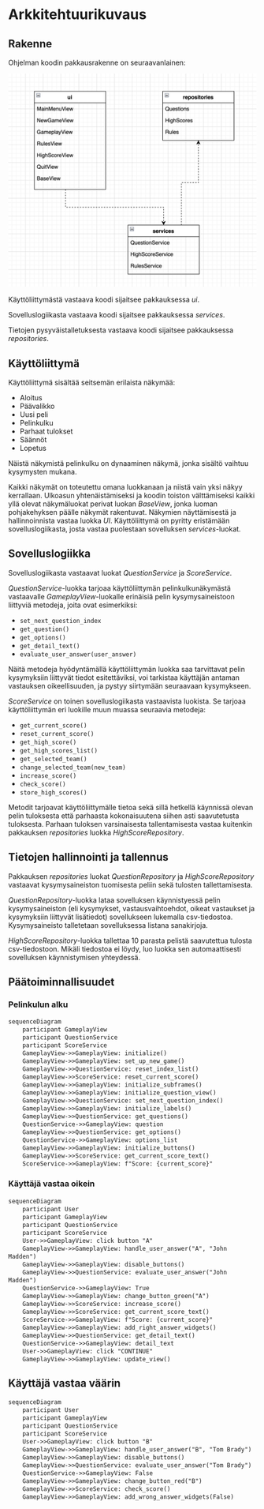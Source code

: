 # Arkkitehtuurikuvaus

## Rakenne

Ohjelman koodin pakkausrakenne on seuraavanlainen:

![Pakkausrakenne](./kuvat/pakkausrakenne.png)

Käyttöliittymästä vastaava koodi sijaitsee pakkauksessa _ui_.

Sovelluslogiikasta vastaava koodi sijaitsee pakkauksessa _services_.

Tietojen pysyväistalletuksesta vastaava koodi sijaitsee pakkauksessa _repositories_.

## Käyttöliittymä

Käyttöliittymä sisältää seitsemän erilaista näkymää:

- Aloitus
- Päävalikko
- Uusi peli
- Pelinkulku
- Parhaat tulokset
- Säännöt
- Lopetus

Näistä näkymistä pelinkulku on dynaaminen näkymä, jonka sisältö vaihtuu kysymysten mukana.

Kaikki näkymät on toteutettu omana luokkanaan ja niistä vain yksi näkyy kerrallaan. Ulkoasun 
yhtenäistämiseksi ja koodin toiston välttämiseksi kaikki yllä olevat näkymäluokat perivat 
luokan _BaseView_, jonka luoman pohjakehyksen päälle näkymät rakentuvat. Näkymien 
näyttämisestä ja hallinnoinnista vastaa luokka _UI_. Käyttöliittymä on pyritty eristämään 
sovelluslogiikasta, josta vastaa puolestaan sovelluksen _services_-luokat.

## Sovelluslogiikka

Sovelluslogiikasta vastaavat luokat _QuestionService_ ja _ScoreService_.

_QuestionService_-luokka tarjoaa käyttöliittymän pelinkulkunäkymästä vastaavalle 
_GameplayView_-luokalle erinäisiä pelin kysymysaineistoon liittyviä metodeja, joita ovat 
esimerkiksi:

- `set_next_question_index`
- `get_question()`
- `get_options()`
- `get_detail_text()`
- `evaluate_user_answer(user_answer)`

Näitä metodeja hyödyntämällä käyttöliittymän luokka saa tarvittavat pelin kysymyksiin 
liittyvät tiedot esitettäviksi, voi tarkistaa käyttäjän antaman vastauksen 
oikeellisuuden, ja pystyy siirtymään seuraavaan kysymykseen.

_ScoreService_ on toinen sovelluslogiikasta vastaavista luokista. Se tarjoaa käyttöliittymän eri 
luokille muun muassa seuraavia metodeja:

- `get_current_score()`
- `reset_current_score()`
- `get_high_score()`
- `get_high_scores_list()`
- `get_selected_team()`
- `change_selected_team(new_team)`
- `increase_score()`
- `check_score()`
- `store_high_scores()`

Metodit tarjoavat käyttöliittymälle tietoa sekä sillä hetkellä käynnissä olevan pelin tuloksesta 
että parhaasta kokonaisuutena siihen asti saavutetusta tuloksesta. Parhaan tuloksen varsinaisesta
tallentamisesta vastaa kuitenkin pakkauksen _repositories_ luokka _HighScoreRepository_.

## Tietojen hallinnointi ja tallennus

Pakkauksen _repositories_ luokat _QuestionRepository_ ja _HighScoreRepository_ 
vastaavat kysymysaineiston tuomisesta peliin sekä tulosten tallettamisesta. 

_QuestionRepository_-luokka lataa sovelluksen käynnistyessä pelin kysymysaineiston (eli 
kysymykset, vastausvaihtoehdot, oikeat vastaukset ja kysymyksiin liittyvät lisätiedot) sovellukseen 
lukemalla csv-tiedostoa. Kysymysaineisto talletetaan sovelluksessa listana sanakirjoja.

_HighScoreRepository_-luokka tallettaa 10 parasta pelistä saavutettua tulosta csv-tiedostoon. Mikäli 
tiedostoa ei löydy, luo luokka sen automaattisesti sovelluksen käynnistymisen yhteydessä.

## Päätoiminnallisuudet

### Pelinkulun alku

```mermaid
sequenceDiagram
    participant GameplayView
    participant QuestionService
    participant ScoreService
    GameplayView->>GameplayView: initialize()
    GameplayView->>GameplayView: set_up_new_game()
    GameplayView->>QuestionService: reset_index_list()
    GameplayView->>ScoreService: reset_current_score()
    GameplayView->>GameplayView: initialize_subframes()
    GameplayView->>GameplayView: initialize_question_view()
    GameplayView->>QuestionService: set_next_question_index()
    GameplayView->>GameplayView: initialize_labels()
    GameplayView->>QuestionService: get_questions()
    QuestionService->>GameplayView: question
    GameplayView->>QuestionService: get_options()
    QuestionService->>GameplayView: options_list
    GameplayView->>GameplayView: initialize_buttons()
    GameplayView->>ScoreService: get_current_score_text()
    ScoreService->>GameplayView: f"Score: {current_score}"
```

### Käyttäjä vastaa oikein

```mermaid
sequenceDiagram
    participant User
    participant GameplayView
    participant QuestionService
    participant ScoreService
    User->>GameplayView: click button "A"
    GameplayView->>GameplayView: handle_user_answer("A", "John Madden")
    GameplayView->>GameplayView: disable_buttons()
    GameplayView->>QuestionService: evaluate_user_answer("John Madden")
    QuestionService->>GameplayView: True
    GameplayView->>GameplayView: change_button_green("A")
    GameplayView->>ScoreService: increase_score()
    GameplayView->>ScoreService: get_current_score_text()
    ScoreService->>GameplayView: f"Score: {current_score}"
    GameplayView->>GameplayView: add_right_answer_widgets()
    GameplayView->>QuestionService: get_detail_text()
    QuestionService->>GameplayView: detail_text
    User->>GameplayView: click "CONTINUE"
    GameplayView->>GameplayView: update_view()

```

## Käyttäjä vastaa väärin

```mermaid
sequenceDiagram
    participant User
    participant GameplayView
    participant QuestionService
    participant ScoreService
    User->>GameplayView: click button "B"
    GameplayView->>GameplayView: handle_user_answer("B", "Tom Brady")
    GameplayView->>GameplayView: disable_buttons()
    GameplayView->>QuestionService: evaluate_user_answer("Tom Brady")
    QuestionService->>GameplayView: False
    GameplayView->>GameplayView: change_button_red("B")
    GameplayView->>ScoreService: check_score()
    GameplayView->>GameplayView: add_wrong_answer_widgets(False)
```
